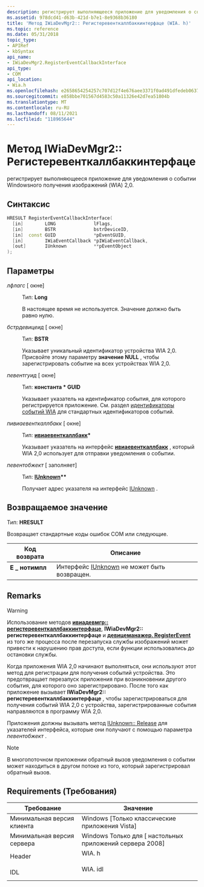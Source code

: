 ```yaml
---
description: регистрирует выполняющееся приложение для уведомления о событии Windowsного получения изображений (WIA) 2,0.
ms.assetid: 978dcd41-d63b-421d-b7e1-8e9368b36180
title: 'Метод IWiaDevMgr2:: Регистеревенткаллбаккинтерфаце (WIA. h)'
ms.topic: reference
ms.date: 05/31/2018
topic_type:
- APIRef
- kbSyntax
api_name:
- IWiaDevMgr2.RegisterEventCallbackInterface
api_type:
- COM
api_location:
- Wia.h
ms.openlocfilehash: e2658654254257c707d12f4e676aee3371f0ad491dfedeb0637508ca3f33a057
ms.sourcegitcommit: e858bbe701567d4583c50a11326e42d7ea51804b
ms.translationtype: MT
ms.contentlocale: ru-RU
ms.lasthandoff: 08/11/2021
ms.locfileid: "118965644"
---
```

# <a name="iwiadevmgr2registereventcallbackinterface-method"></a>Метод IWiaDevMgr2:: Регистеревенткаллбаккинтерфаце

регистрирует выполняющееся приложение для уведомления о событии Windowsного получения изображений (WIA) 2,0.

## <a name="syntax"></a>Синтаксис


```C++
HRESULT RegisterEventCallbackInterface(
  [in]        LONG              lFlags,
  [in]        BSTR              bstrDeviceID,
  [in]  const GUID              *pEventGUID,
  [in]        IWiaEventCallback *pIWiaEventCallback,
  [out]       IUnknown          **pEventObject
);
```



## <a name="parameters"></a>Параметры

<dl> <dt>

*лфлагс* \[ окне\]
</dt> <dd>

Тип: **Long**

В настоящее время не используется. Значение должно быть равно нулю.

</dd> <dt>

*бстрдевицеид* \[ окне\]
</dt> <dd>

Тип: **BSTR**

Указывает уникальный идентификатор устройства WIA 2,0. Присвойте этому параметру **значение NULL** , чтобы зарегистрировать событие на всех устройствах WIA 2,0.

</dd> <dt>

*певентгуид* \[ окне\]
</dt> <dd>

Тип: **константа \* GUID**

Указывает указатель на идентификатор события, для которого регистрируется приложение. См. раздел [идентификаторы событий WIA](-wia-wia-event-identifiers.md) для стандартных идентификаторов событий.

</dd> <dt>

*пивиаевенткаллбакк* \[ окне\]
</dt> <dd>

Тип: **[ **ивиаевенткаллбакк**](/windows/desktop/api/wia_xp/nn-wia_xp-iwiaeventcallback)\***

Указывает указатель на интерфейс [**ивиаевенткаллбакк**](/windows/desktop/api/wia_xp/nn-wia_xp-iwiaeventcallback) , который WIA 2,0 использует для отправки уведомления о событии.

</dd> <dt>

*певентобжект* \[ заполняет\]
</dt> <dd>

Тип: **[IUnknown](/windows/win32/api/unknwn/nn-unknwn-iunknown)\*\***

Получает адрес указателя на интерфейс [IUnknown](/windows/win32/api/unknwn/nn-unknwn-iunknown) .

</dd> </dl>

## <a name="return-value"></a>Возвращаемое значение

Тип: **HRESULT**

Возвращает стандартные коды ошибок COM или следующие.



| Код возврата                                                                               | Описание                                                            |
|-------------------------------------------------------------------------------------------|------------------------------------------------------------------------|
| <dl> <dt>**E \_ нотимпл**</dt> </dl> | Интерфейс [IUnknown](/windows/win32/api/unknwn/nn-unknwn-iunknown) не может быть возвращен. <br/> |



 

## <a name="remarks"></a>Remarks

> [!WARNING]
> Использование методов [**ивиадевмгр:: регистеревенткаллбаккинтерфаце**](/windows/desktop/api/wia_xp/nf-wia_xp-iwiadevmgr-registereventcallbackinterface), **IWiaDevMgr2:: регистеревенткаллбаккинтерфаце** и [**девицеманажер. RegisterEvent**](/previous-versions/windows/desktop/wiaaut/-wiaaut-idevicemanager-registerevent) из того же процесса после перезапуска службы изображений может привести к нарушению прав доступа, если функции использовались до остановки службы.

 

Когда приложения WIA 2,0 начинают выполняться, они используют этот метод для регистрации для получения событий устройства. Это предотвращает перезапуск приложения при возникновении другого события, для которого оно зарегистрировано. После того как приложение вызывает **IWiaDevMgr2:: регистеревенткаллбаккинтерфаце** , чтобы зарегистрироваться для получения событий WIA 2,0 с устройства, зарегистрированные события направляются в программу WIA 2,0.

Приложения должны вызывать метод [IUnknown:: Release](/windows/win32/api/unknwn/nf-unknwn-iunknown-release) для указателей интерфейса, которые они получают с помощью параметра *певентобжект* .

> [!Note]  
> В многопоточном приложении обратный вызов уведомления о событии может находиться в другом потоке из того, который зарегистрировал обратный вызов.

 

## <a name="requirements"></a>Requirements (Требования)



| Требование | Значение |
|-------------------------------------|------------------------------------------------------------------------------------|
| Минимальная версия клиента<br/> | Windows \[Только классические приложения Vista\]<br/>                                     |
| Минимальная версия сервера<br/> | Windows Только для \[ настольных приложений сервера 2008\]<br/>                               |
| Header<br/>                   | <dl> <dt>WIA. h</dt> </dl>   |
| IDL<br/>                      | <dl> <dt>WIA. idl</dt> </dl> |



 

 
